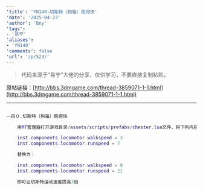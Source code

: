 ```yaml
---
'title': 'YN140-切斯特（狗箱）跑得快'
'date': '2025-04-23'
'author': 'Bny'
'tags':
- '易宁'
'aliases':
- 'YN140'
'comments': false
'url': '/p/523/'
---
```


> 代码来源于“易宁”大佬的分享，仅供学习，不要直接复制粘贴。

原帖链接：[http://bbs.3dmgame.com/thread-3859071-1-1.html](http://bbs.3dmgame.com/thread-3859071-1-1.html)

---

```lua  

一四０.切斯特（狗箱）跑得快

	用MT管理器打开游戏目录/assets/scripts/prefabs/chester.lua文件，将下列内容：

	inst.components.locomotor.walkspeed = 3
	inst.components.locomotor.runspeed = 7

	替换为：

	inst.components.locomotor.walkspeed = 9
	inst.components.locomotor.runspeed = 21

	即可让切斯特运动速度提高3倍

```  

